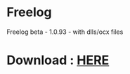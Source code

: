 # Freelog

Freelog beta - 1.0.93 - with dlls/ocx files

# Download : [HERE][]


[HERE]: <https://github.com/bouletmarc/Arduino_FlashNBurn/archive/master.zip>
